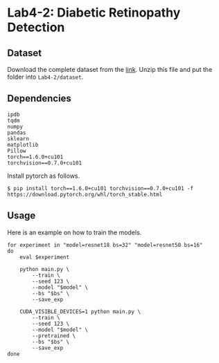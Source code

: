 # Lab4-2: Diabetic Retinopathy Detection
## Dataset
Download the complete dataset from the [link](https://drive.google.com/file/d/1GGD4t8mXhqMyvLhQ2a5VQ5o_ekKMDnLT/view?usp=sharing). Unzip this file and put the folder into `Lab4-2/dataset`.
## Dependencies
```
ipdb
tqdm
numpy
pandas
sklearn
matplotlib
Pillow
torch==1.6.0+cu101
torchvision==0.7.0+cu101
```
Install pytorch as follows.
```
$ pip install torch==1.6.0+cu101 torchvision==0.7.0+cu101 -f https://download.pytorch.org/whl/torch_stable.html
```
## Usage
Here is an example on how to train the models.
```
for experiment in "model=resnet18 bs=32" "model=resnet50 bs=16"
do
	eval $experiment

	python main.py \
		--train \
		--seed 123 \
		--model "$model" \
		--bs "$bs" \
		--save_exp

	CUDA_VISIBLE_DEVICES=1 python main.py \
		--train \
		--seed 123 \
		--model "$model" \
		--pretrained \
		--bs "$bs" \
		--save_exp
done
```